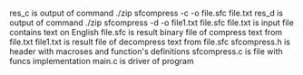 res_c is output of command ./zip sfcompress -c -o file.sfc file.txt 
res_d is output of command ./zip sfcompress -d -o file1.txt file.sfc
file.txt is input file contains text on English
file.sfc is result binary file of compress text from file.txt
file1.txt is result file of decompress text from file.sfc 
sfcompress.h is header with macroses and function's definitions 
sfcompress.c is file with funcs implementation 
main.c is driver of program 
